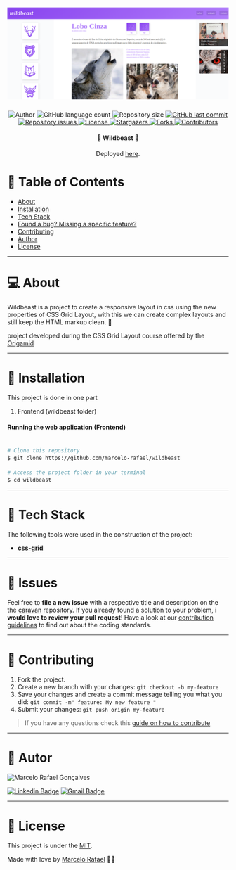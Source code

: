 
<h1 align="center">
    <img alt="wildbeast" title="#wildbeast" src=".github/wildbeast.png" />
</h1>


<p align="center">
  <img alt="Author" src="https://img.shields.io/badge/author-Marcelo%20Rafael-informational?style=flat-square">
	
  <img alt="GitHub language count" src="https://img.shields.io/github/languages/count/marcelo-rafael/wildbeast?color=informational">

  <img alt="Repository size" src="https://img.shields.io/github/repo-size/marcelo-rafael/wildbeast?color=informational">
  
  <a href="https://github.com/marcelo-rafael/wildbeast/commits/master">
    <img alt="GitHub last commit" src="https://img.shields.io/github/last-commit/marcelo-rafael/wildbeast?color=informational">
  </a>

  <a href="https://github.com/marcelo-rafael/wildbeast/issues">
    <img alt="Repository issues" src="https://img.shields.io/github/issues/marcelo-rafael/wildbeast?color=informational">
  </a>

  <a href="https://github.com/marcelo-rafael/wildbeast/blob/master/LICENSE.md">
    <img alt="License" src="https://img.shields.io/badge/license-MIT-informational">
  <a>
   
   <a href="https://github.com/marcelo-rafael/wildbeast/stargazers">
    <img alt="Stargazers" src="https://img.shields.io/github/stars/marcelo-rafael/wildbeast?style=flat-square?color=informational">
  </a>
  
  <a href="https://github.com/marcelo-rafael/wildbeast/stargazers">
    <img alt="Forks" src="https://img.shields.io/github/forks/marcelo-rafael/wildbeast?style=flat-square?color=informational">
  </a>
  
  <a href="https://github.com/marcelo-rafael/wildbeast/stargazers">
    <img alt="Contributors" src="https://img.shields.io/github/contributors/marcelo-rafael/wildbeast?style=flat-square&color=informational">
  </a>
</p>

<h4 align="center"> 
	🚧  Wildbeast 🚧
</h4>
<p align="center">Deployed <a href="https://marcelo-rafael.github.io/wildbeast/">here</a>.</p>


# :pushpin: Table of Contents

* [About](#computer-about)
* [Installation](#construction_worker-installation)
* [Tech Stack](#rocket-tech-stack)
* [Found a bug? Missing a specific feature?](#bug-issues)
* [Contributing](#tada-contributing)
* [Author](#man-author)
* [License](#closed_book-license)

---


# :computer: About

Wildbeast is a project to create a responsive layout in css using the new properties of CSS Grid Layout, with this we can create complex layouts and still keep the HTML markup clean.
 💜

project developed during the CSS Grid Layout course offered by the [Origamid](https://www.origamid.com/curso/css-grid-layout)

---

# :construction_worker: Installation


This project is done in one part

1. Frontend (wildbeast folder)

#### Running the web application (Frontend)

```bash

# Clone this repository
$ git clone https://github.com/marcelo-rafael/wildbeast

# Access the project folder in your terminal
$ cd wildbeast


```

---

# :rocket: Tech Stack

The following tools were used in the construction of the project:

-   **[css-grid](https://developer.mozilla.org/pt-BR/docs/Web/CSS/CSS_Grid_Layout)**

---


# :bug: Issues

Feel free to **file a new issue** with a respective title and description on the the [caravan](https://github.com/marcelo-rafael/wildbeast/issues) repository. If you already found a solution to your problem, **i would love to review your pull request**! Have a look at our [contribution guidelines](https://github.com/marcelo-rafael/wildbeast/blob/master/CONTRIBUTING.md) to find out about the coding standards.

---

# :tada: Contributing

1. Fork the project.
2. Create a new branch with your changes: `git checkout -b my-feature`
3. Save your changes and create a commit message telling you what you did: `git commit -m" feature: My new feature "`
4. Submit your changes: `git push origin my-feature`
> If you have any questions check this [guide on how to contribute](./CONTRIBUTING.md)

---

# :man: Autor

<img  border-radius="50px" src="https://avatars0.githubusercontent.com/u/29902777?s=460&u=61d43667f33a45eb000a2af216e4abeb2d4a6717&v=4" width="100px" alt="Marcelo Rafael Gonçalves"/>

[![Linkedin Badge](https://img.shields.io/badge/-Marcelo-blue?style=flat-square&logo=Linkedin&logoColor=white&link=https://www.linkedin.com/in/marcelo-rafael-gonçalves/)](https://www.linkedin.com/in/marcelo-rafael-gonçalves/) 
[![Gmail Badge](https://img.shields.io/badge/-marcelo.rafael.goncalves@gmail.com-c14438?style=flat-square&logo=Gmail&logoColor=white&link=mailto:marcelo.rafael.goncalves@gmail.com)](mailto:marcelo.rafael.goncalves@gmail.com)

---

# :closed_book: License

This project is under the [MIT](./LICENSE).


Made with love by [Marcelo Rafael](https://github.com/marcelo-rafael) 💜🚀
